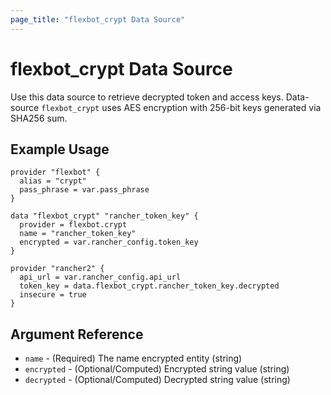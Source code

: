 ```yaml
---
page_title: "flexbot_crypt Data Source"
---
```


# flexbot_crypt Data Source

Use this data source to retrieve decrypted token and access keys.
Data-source `flexbot_crypt` uses AES encryption with 256-bit keys generated via SHA256 sum.

## Example Usage

```hcl
provider "flexbot" {
  alias = "crypt"
  pass_phrase = var.pass_phrase
}

data "flexbot_crypt" "rancher_token_key" {
  provider = flexbot.crypt
  name = "rancher_token_key"
  encrypted = var.rancher_config.token_key
}

provider "rancher2" {
  api_url = var.rancher_config.api_url
  token_key = data.flexbot_crypt.rancher_token_key.decrypted
  insecure = true
}
```

## Argument Reference

* `name` - (Required) The name encrypted entity (string)
* `encrypted` - (Optional/Computed) Encrypted string value (string)
* `decrypted` - (Optional/Computed) Decrypted string value (string)

